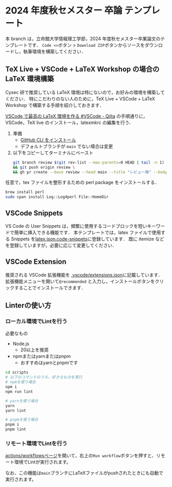 # 2024 年度秋セメスター 卒論 テンプレート

本 branch は，立命館大学情報理工学部，2024 年度秋セメスター卒業論文のテンプレートです．
`Code <>`ボタン > `Download ZIP`ボタンからソースをダウンロードし，執筆環境を構築してください．

## TeX Live + VSCode + LaTeX Workshop の場合の LaTeX 環境構築

Cysec 研で推奨している LaTeX 環境は特にないので，お好みの環境を構築してください．
特にこだわりのない人のために，TeX Live + VSCode + LaTeX Workshop で構築する手順を紹介しておきます．

[VSCode で最高の LaTeX 環境を作る #VSCode - Qiita](https://qiita.com/rainbartown/items/d7718f12d71e688f3573#%E5%BF%85%E8%A6%81%E3%81%AA%E3%83%84%E3%83%BC%E3%83%AB%E3%81%AE%E3%82%A4%E3%83%B3%E3%82%B9%E3%83%88%E3%83%BC%E3%83%AB)
の手順通りに，VSCode，TeX live のインストール，latexmkrc の編集を行う．

1. 準備
   - [GitHub CLI をインストール](https://cli.github.com/)
   - デフォルトブランチが `main` でない場合は変更
2. 以下をコピーしてターミナルにペースト
   ```sh
   git branch review $(git rev-list --max-parents=0 HEAD | tail -n 1) \
   && git push origin review \
   && gh pr create --base review --head main --title "レビュー用" --body "レビュー用PRです。マージはしないでください。"
   ```

任意で，tex ファイルを整形するための perl package をインストールする．

```bash
brew install perl
sudo cpan install Log::Log4perl File::HomeDir
```

## VSCode Snippets

VS Code の User Snippets は，頻繁に使用するコードブロックを短いキーワードで簡単に挿入できる機能です．
本テンプレートでは，latex ファイルで使用する Snippets を[latex.json.code-snippets](./.vscode/latex.json.code-snippets)に登録しています．
既に itemize などを登録していますが，必要に応じて変更してください．

## VSCode Extension

推奨される VSCode 拡張機能を [.vscode/extensions.json](./.vscode/extensions.json)に記載しています．
拡張機能メニューを開いて`@recommended` と入力し，インストールボタンをクリックすることでインストールできます．

## Linterの使い方

### ローカル環境でLintを行う

必要なもの

* Node.js
  * 20以上を推奨
* npmまたはyarnまたはpnpm
  * おすすめはyarnとpnpmです

```bash
cd scripts
# 以下のコマンドのうち、好きなものを実行
# npmを使う場合
npm i
npm run lint

# yarnを使う場合
yarn
yarn lint

# pnpmを使う場合
pnpm i
pnpm lint
```

### リモート環境でLintを行う

[actions/workflowsページ](./actions/workflows/lint.yaml)を開いて、右上の`Run workflow`ボタンを押すと、リモート環境でLintが実行されます。

なお、この機能は`main`ブランチにLaTeXファイルがpushされたときにも自動で実行されます。

